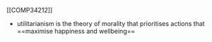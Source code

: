 [[COMP34212]]

- utilitarianism is the theory of morality that prioritises actions that ==maximise happiness and wellbeing==
